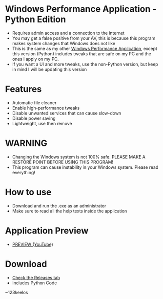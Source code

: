 # Windows Performance Application - Python Edition
- Requires admin access and a connection to the internet
- You may get a false positive from your AV, this is because this program makes system changes that Windows does not like
- This is the same as my other [Windows Performance Application](https://github.com/Mr123keelos/WindowsPerformanceApplication), except this version (Python) includes tweaks that are safe on my PC and the ones I apply on my PC.
- If you want a UI and more tweaks, use the non-Python version, but keep in mind I will be updating this version
  
# Features
- Automatic file cleaner
- Enable high-performance tweaks
- Disable unwanted services that can cause slow-down
- Disable power saving
- Lightweight, use then remove

# WARNING
- Changing the Windows system is not 100% safe. PLEASE MAKE A RESTORE POINT BEFORE USING THIS PROGRAM!
- This program can cause instability in your Windows system. Please read everything!

# How to use
- Download and run the .exe as an administrator
- Make sure to read all the help texts inside the application

# Application Preview
- [PREVIEW (YouTube)](https://www.youtube.com/watch?v=l_ALaS2PTI4)

# Download
- [Check the Releases tab](https://github.com/Mr123keelos/Win11PerformanceApp-Python/releases)
- Includes Python Code

~123keelos
